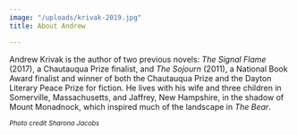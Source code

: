 ```yaml
---
image: "/uploads/krivak-2019.jpg"
title: About Andrew

---
```

Andrew Krivak is the author of two previous novels: _The Signal Flame_ (2017), a Chautauqua Prize finalist, and _The Sojourn_ (2011), a National Book Award finalist and winner of both the Chautauqua Prize and the Dayton Literary Peace Prize for fiction. He lives with his wife and three children in Somerville, Massachusetts, and Jaffrey, New Hampshire, in the shadow of Mount Monadnock, which inspired much of the landscape in _The Bear_.

<small>
  
  _Photo credit Sharona Jacobs_

</small>
